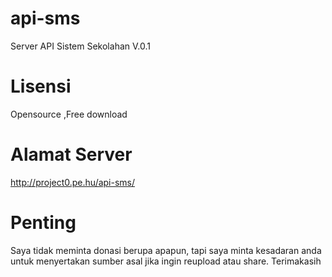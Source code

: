 # api-sms
Server API Sistem Sekolahan V.0.1

# Lisensi
Opensource ,Free download

# Alamat Server
http://project0.pe.hu/api-sms/

# Penting
Saya tidak meminta donasi berupa apapun, tapi saya minta kesadaran anda untuk menyertakan sumber asal jika ingin reupload atau share. Terimakasih 
